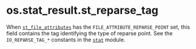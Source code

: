 # os.stat_result.st_reparse_tag

When [`st_file_attributes`](/modules/os/stat_result/st_file_attributes.md) has the `FILE_ATTRIBUTE_REPARSE_POINT` set, this field contains the tag identifying the type of reparse point. See the `IO_REPARSE_TAG_*` constants in the [`stat`](/modules/stat/) module.